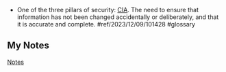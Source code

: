 - One of the three pillars of security: [CIA](confidentiality-integrity-availability.md). The need to ensure that information has not been changed accidentally or deliberately, and that it is accurate and complete. #ref/2023/12/09/101428 #glossary
## My Notes
[Notes](mynotes/integrity-notes.md)
